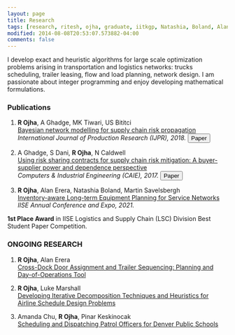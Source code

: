 ```yaml
---
layout: page
title: Research
tags: [research, ritesh, ojha, graduate, iitkgp, Natashia, Boland, Alan, Erera, Martin, Savelsbergh]
modified: 2014-08-08T20:53:07.573882-04:00
comments: false
---
```


I develop exact and heuristic algorithms for large scale optimization problems arising in transportation and logistics networks: trucks scheduling, trailer leasing, flow and load planning, network design. I am passionate about integer programming and enjoy developing mathematical formulations.

### Publications

1. **R Ojha**, A Ghadge, MK Tiwari, US Bititci  
[Bayesian network modelling for supply chain risk propagation]()
*International Journal of Production Research (IJPR), 2018.*  [<button type="button" class="btn btn-info">Paper</button>](https://www.tandfonline.com/doi/full/10.1080/00207543.2018.1467059)


2. A Ghadge, S Dani, **R Ojha**, N Caldwell  
[Using risk sharing contracts for supply chain risk mitigation: A buyer-supplier power and dependence perspective]()   
*Computers & Industrial Engineering (CAIE), 2017.*  [<button type="button" class="btn btn-info">Paper</button>](https://www.sciencedirect.com/science/article/pii/S0360835216304673)

3. **R Ojha**, Alan Erera, Natashia Boland, Martin Savelsbergh   
[Inventory-aware Long-term Equipment Planning for Service Networks]() 
*IISE Annual Conference and Expo, 2021.* 

<strong>1st Place Award</strong> in IISE Logistics and Supply Chain (LSC) Division Best Student Paper Competition.

### ONGOING RESEARCH

1. **R Ojha**, Alan Erera   
[Cross-Dock Door Assignment and Trailer Sequencing: Planning and Day-of-Operations Tool]() 

2. **R Ojha**, Luke Marshall  
[Developing Iterative Decomposition Techniques and Heuristics for Airline Schedule Design Problems]()

3. Amanda Chu, **R Ojha**, Pinar Keskinocak  
[Scheduling and Dispatching Patrol Officers for Denver Public Schools]()   
